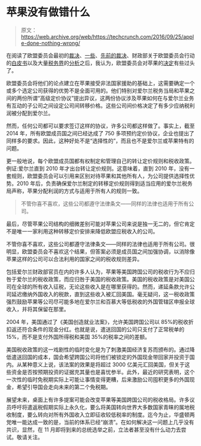 # 苹果没有做错什么 

> 原文：<https://web.archive.org/web/https://techcrunch.com/2016/09/25/apple-done-nothing-wrong/>

在阅读了欧盟委员会最初的[裁决](https://web.archive.org/web/20221005224700/http://europa.eu/rapid/press-release_IP-16-2923_en.htm)、[一些](https://web.archive.org/web/20221005224700/http://europa.eu/rapid/press-release_IP-15-5880_en.htm)、[先前的裁决](https://web.archive.org/web/20221005224700/http://europa.eu/rapid/press-release_IP-16-42_en.htm)、财政部关于欧盟委员会行动的[白皮书](https://web.archive.org/web/20221005224700/https://www.treasury.gov/resource-center/tax-policy/treaties/Documents/White-Paper-State-Aid.pdf)以及大量[税务界](https://web.archive.org/web/20221005224700/http://www.taxnotes.com/worldwide-tax-daily/litigation-and-appeals/news-analysis-tax-extortion-european-version/2016/09/06/18586866?highlight=apple%20european%20commission)的[分析](https://web.archive.org/web/20221005224700/http://www.taxnotes.com/tax-notes-today/corporate-taxation/news-analysis-eu-pulls-curtain-apples-tax-magic/2016/09/06/18586406?highlight=apple%20european%20commission)之后，我认为，欧盟委员会对苹果的[决定](https://web.archive.org/web/20221005224700/http://europa.eu/rapid/press-release_IP-16-2923_en.htm)有些过头了。

欧盟委员会将他们的论点建立在苹果接受非法国家援助的基础上，这需要确定一个或多个选定公司获得的优势不是全面可用的。他们特别对爱尔兰税务当局和苹果之间的两份所谓“高级定价协议”提出异议，这两份协议涉及苹果如何在与爱尔兰业务有互动的子公司之间设定公司间转移价格。这些公司间价格决定了有多少应纳税利润被分配到爱尔兰。

然而，任何公司都可以要求签订这样的协议，许多公司都这样做了。事实上，截至 2014 年，所有欧盟成员国之间已经达成了 750 多项预约定价协议，企业也提出了同样多的要求。因此，这种好处不是“选择性的”，而且也不是爱尔兰或苹果特有的问题。

更一般地说，每个欧盟成员国都有权制定和管理自己的转让定价规则和税收政策。例证:爱尔兰直到 2010 年才出台转让定价规则。这意味着，直到 2010 年，没有一套规则，欧盟委员会可以引用来区别对待苹果和其他所有人，为公司提供选择性优势。2010 年后，负责确保爱尔兰制定的转移定价规则得到适当应用的爱尔兰税务局声称，苹果分配利润的方式与适用于所有人的规则一致。

> 不管你喜不喜欢，这些公司都遵守法律条文——同样的法律也适用于所有公司。

最后，尽管苹果公司结构的细微差别可能对苹果公司来说是独一无二的，但它肯定不是唯一一家利用这种转移定价安排来降低欧盟应税收入的公司。

不管你喜不喜欢，这些公司都遵守法律条文——同样的法律也适用于所有公司。很明显，欧盟委员会不喜欢这个结果，但答案必须是成员国之间加强协调，以消除像苹果这样的公司可以合法利用的国家之间的税收规则差异。

包括爱尔兰财政部官员在内的许多人认为，苹果等美国跨国公司的税收行为不应归咎于爱尔兰的税收政策，而应归咎于美国的税收政策。美国的税收政策是对美国公司在全球的所有收入征税，无论这些收入是在哪里获得的。然而，递延条款允许公司延迟缴纳外国收入的税款，直到这些收入被汇回美国。毫无疑问，这一税收政策强烈鼓励苹果等公司尽可能多地在爱尔兰和百慕大等低税收的外国管辖区申报全球收入，并将其保留在那里。

2004 年，美国通过了《美国创造就业法案》，允许美国跨国公司以 85%的税收折扣返还符合条件的现金分红。也就是说，遣送回国的公司只支付了正常税单的 15%，而不是支付外国所得税和美国 35%的税率之间的差额。

美国税收政策的这一戏剧性的临时变化是为了刺激美国经济复苏而颁布的。通过降低遣送回国的成本，国会希望跨国公司将他们被锁定的外国现金带回家并投资于国内。从某种意义上说，该法案的效果是将超过 3000 亿美元汇回美国，但关于这些资金是否按预期投资的证据充其量也是喜忧参半。此外，最近的研究表明，这个一次性的临时免税期实际上可能让事情变得更糟，后来激励公司囤积更多的外国现金，希望引导国会走向未来的第二个免税期。

展望未来，桌面上有许多提案可能会改变苹果等美国跨国公司的税收格局。许多议员呼吁将遣返税假期实际上永久化，要么将美国转向世界大多数国家青睐的属地税收制度，要么转向对所有外国收入立即征收较低税率的制度。迄今为止，华盛顿两党唯一能达成一致的是，当前的体系已经“崩溃”。在如何解决这一问题上几乎没有共识，显然，在 11 月即将到来的总统选举之前，立法者甚至没有什么动力去尝试。敬请关注。